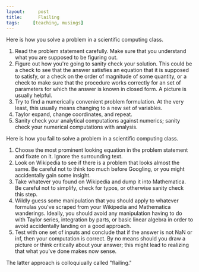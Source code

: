 ```yaml
---
layout:     post
title:      Flailing
tags:     [teaching, musings]
---
```


Here is how you solve a problem in a scientific computing class.

1. Read the problem statement carefully.  Make sure that you
    understand what you are supposed to be figuring out.
2. Figure out how you're going to sanity check your solution.  This
    could be a check to see that the answer satisfies an equation that
    it is supposed to satisfy, or a check on the order of magnitude of
    some quantity, or a check to make sure that the procedure works
    correctly for an set of parameters for which the answer is known
    in closed form.  A picture is usually helpful.
3. Try to find a numerically convenient problem formulation.  At the
    very least, this usually means changing to a new set of variables.
4. Taylor expand, change coordinates, and repeat.
5. Sanity check your analytical computations against numerics; sanity
    check your numerical computations with analysis.
    
Here is how you fail to solve a problem in a scientific computing
class.

1. Choose the most prominent looking equation in the problem statement
    and fixate on it.  Ignore the surrounding text.
2. Look on Wikipedia to see if there is a problem that looks almost
    the same.  Be careful not to think too much before Googling, or
    you might accidentally gain some insight.
3. Take whatever you found on Wikipedia and dump it into Mathematica.
    Be careful not to simplify, check for typos, or otherwise sanity check
    this step.
4. Wildly guess some manipulation that you should apply to whatever
    formulas you've scraped from your Wikipedia and Mathematica
    wanderings.  Ideally, you should avoid any manipulation having to
    do with Taylor series, integration by parts, or basic linear
    algebra in order to avoid accidentally landing on a good approach.
5. Test with one set of inputs and conclude that if the answer is not NaN or
    inf, then your computation is correct.  By no means should you
    draw a picture or think critically about your answer; this might
    lead to realizing that what you've done makes now sense.
    
The latter approach is colloquiually called "flailing."
